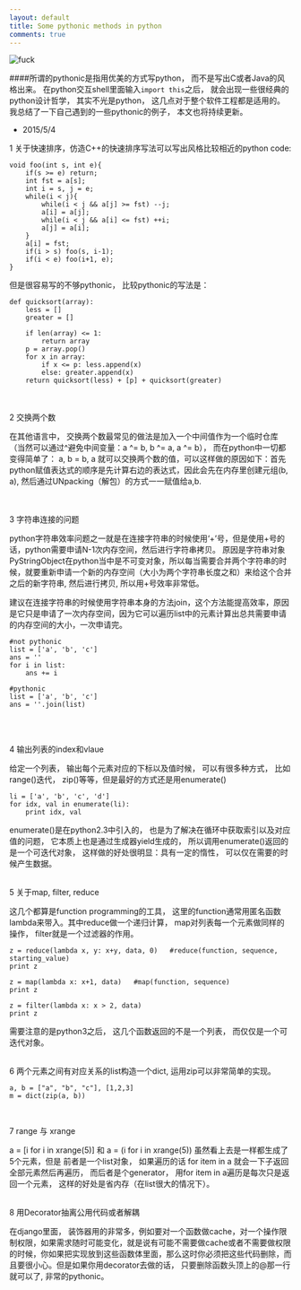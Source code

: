 ```yaml
---
layout: default
title: Some pythonic methods in python
comments: true
---
```


![fuck](/blog/images/C++.png)

####所谓的pythonic是指用优美的方式写python， 而不是写出C或者Java的风格出来。 在python交互shell里面输入`import this`之后， 就会出现一些很经典的python设计哲学， 其实不光是python， 这几点对于整个软件工程都是适用的。  我总结了一下自己遇到的一些pythonic的例子， 本文也将持续更新。

* 2015/5/4

1 关于快速排序，仿造C++的快速排序写法可以写出风格比较相近的python code:

```
void foo(int s, int e){
	if(s >= e) return;
	int fst = a[s];
	int i = s, j = e;
	while(i < j){
		while(i < j && a[j] >= fst) --j;
		a[i] = a[j];
		while(i < j && a[i] <= fst) ++i;
		a[j] = a[i];
	}
	a[i] = fst;
	if(i > s) foo(s, i-1);
	if(i < e) foo(i+1, e);
} 
```

但是很容易写的不够pythonic， 比较pythonic的写法是：

```
def quicksort(array):
    less = []
    greater = []

    if len(array) <= 1:
        return array
    p = array.pop()
    for x in array:
        if x <= p: less.append(x)
        else: greater.append(x)
    return quicksort(less) + [p] + quicksort(greater)
```


<br/>
<br/>
2 交换两个数

在其他语言中， 交换两个数最常见的做法是加入一个中间值作为一个临时仓库（当然可以通过^避免中间变量：a ^= b, b ^= a, a ^= b），
而在python中一切都变得简单了：
a, b = b, a 就可以交换两个数的值，可以这样做的原因如下：首先python赋值表达式的顺序是先计算右边的表达式，因此会先在内存里创建元组(b, a), 然后通过UNpacking（解包）的方式一一赋值给a,b.

<br/>
<br/>
3 字符串连接的问题
 
  python字符串效率问题之一就是在连接字符串的时候使用‘+’号，但是使用+号的话，python需要申请N-1次内存空间，然后进行字符串拷贝。 原因是字符串对象PyStringObject在python当中是不可变对象，所以每当需要合并两个字符串的时候，就要重新申请一个新的内存空间（大小为两个字符串长度之和）来给这个合并之后的新字符串, 然后进行拷贝, 所以用+号效率非常低。
  
  建议在连接字符串的时候使用字符串本身的方法join，这个方法能提高效率，原因是它只是申请了一次内存空间，因为它可以遍历list中的元素计算出总共需要申请的内存空间的大小，一次申请完。

```
#not pythonic 
list = ['a', 'b', 'c']  
ans = ''  
for i in list:  
    ans += i  
  
#pythonic  
list = ['a', 'b', 'c']  
ans = ''.join(list) 
```
<br/>
<br/>

4 输出列表的index和vlaue

给定一个列表， 输出每个元素对应的下标以及值时候， 可以有很多种方式， 比如range()迭代， zip()等等，但是最好的方式还是用enumerate()

```
li = ['a', 'b', 'c', 'd']
for idx, val in enumerate(li):
    print idx, val
```

enumerate()是在python2.3中引入的， 也是为了解决在循环中获取索引以及对应值的问题， 它本质上也是通过生成器yield生成的， 所以调用enumerate()返回的是一个可迭代对象， 这样做的好处很明显：具有一定的惰性， 可以仅在需要的时候产生数据。
<br/><br/>

5 关于map, filter, reduce

这几个都算是function programming的工具， 这里的function通常用匿名函数lambda来带入。其中reduce做一个递归计算， map对列表每一个元素做同样的操作， filter就是一个过滤器的作用。

```
z = reduce(lambda x, y: x+y, data, 0)   #reduce(function, sequence, starting_value)
print z

z = map(lambda x: x+1, data)   #map(function, sequence)
print z

z = filter(lambda x: x > 2, data)
print z
```

需要注意的是python3之后， 这几个函数返回的不是一个列表， 而仅仅是一个可迭代对象。
<br/> <br/>

6 两个元素之间有对应关系的list构造一个dict, 运用zip可以非常简单的实现。

```
a, b = ["a", "b", "c"], [1,2,3]
m = dict(zip(a, b))
```
<br/>

7 range 与 xrange

a = [i for i in xrange(5)]   和  a = (i for i in xrange(5)) 虽然看上去是一样都生成了5个元素，但是
前者是一个list对象， 如果遍历的话 for item in a 就会一下子返回全部元素然后再遍历， 而后者是个generator，
用for item in a遍历是每次只是返回一个元素， 这样的好处是省内存（在list很大的情况下）。
<br/><br/>


8 用Decorator抽离公用代码或者解耦

在django里面， 装饰器用的非常多，例如要对一个函数做cache，对一个操作限制权限，如果需求随时可能变化，就是说有可能不需要做cache或者不需要做权限的时候，你如果把实现放到这些函数体里面，那么这时你必须把这些代码删除，而且要很小心。但是如果你用decorator去做的话， 只要删除函数头顶上的@那一行就可以了, 非常的pythonic。
<br/> <br/>

